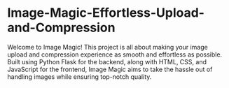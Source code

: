 # Image-Magic-Effortless-Upload-and-Compression
Welcome to Image Magic! This project is all about making your image upload and compression experience as smooth and effortless as possible. Built using Python Flask for the backend, along with HTML, CSS, and JavaScript for the frontend, Image Magic aims to take the hassle out of handling images while ensuring top-notch quality.
